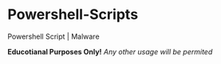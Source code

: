 # Powershell-Scripts
Powershell Script | Malware

**Educotianal Purposes Only!**
*Any other usage will be permited*
